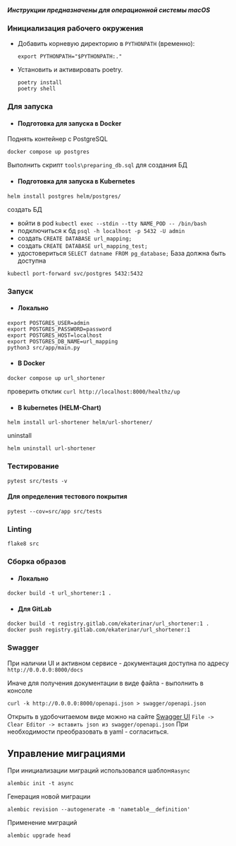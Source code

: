 #####  Инструкции предназначены для операционной системы macOS
### Инициализация рабочего окружения
- Добавить корневую директорию в `PYTHONPATH` (временно): 
    ```
    export PYTHONPATH="$PYTHONPATH:."
    ```
- Установить и активировать poetry.
    ```
    poetry install
    poetry shell
    ```

### Для запуска 
- #### Подготовка для запуска в Docker
Поднять контейнер с PostgreSQL
```
docker compose up postgres
```
Выполнить скрипт `tools\preparing_db.sql` для создания БД 
- #### Подготовка  для запуска в Kubernetes
```
helm install postgres helm/postgres/
```
создать БД 
- войти в pod `kubectl exec --stdin --tty NAME_POD -- /bin/bash`
- подключиться к бд `psql -h localhost -p 5432 -U admin`
- создать `CREATE DATABASE url_mapping;`
- создать `CREATE DATABASE url_mapping_test;`
- удостовериться `SELECT datname FROM pg_database;`
База должна быть доступна
```
kubectl port-forward svc/postgres 5432:5432
```
### Запуск 
- #### Локально
```
export POSTGRES_USER=admin
export POSTGRES_PASSWORD=password
export POSTGRES_HOST=localhost
export POSTGRES_DB_NAME=url_mapping
python3 src/app/main.py
```
- #### B Docker
```
docker compose up url_shortener
```
проверить отклик `curl http://localhost:8000/healthz/up`
- #### B kubernetes (HELM-Chart)
```
helm install url-shortener helm/url-shortener/
```
uninstall
```
helm uninstall url-shortener
```

### Тестирование
```
pytest src/tests -v
```
#### Для определения тестового покрытия 
```
pytest --cov=src/app src/tests
```
### Linting
```
flake8 src
```

### Сборка образов
- #### Локально
```
docker build -t url_shortener:1 .
```
- #### Для GitLab
```
docker build -t registry.gitlab.com/ekaterinar/url_shortener:1 .
docker push registry.gitlab.com/ekaterinar/url_shortener:1
```
### Swagger
При наличии UI и активном сервисе - документация доступна по адресу `http://0.0.0.0:8000/docs`

Иначе для получения документации в виде файла - выполнить в консоле
```
curl -k http://0.0.0.0:8000/openapi.json > swagger/openapi.json
```

Открыть в удобочитаемом виде можно на сайте [Swagger UI](https://editor.swagger.io/)
`File -> Clear Editor -> вставить json из swagger/openapi.json`
При необходимости преобразовать в yaml - согласиться.

## Управление миграциями
При инициализации миграций использовался шаблоня`async` 
```
alembic init -t async
```
Генерация новой миграции
```
alembic revision --autogenerate -m 'nametable__definition'
```
Применение миграций
```
alembic upgrade head
```